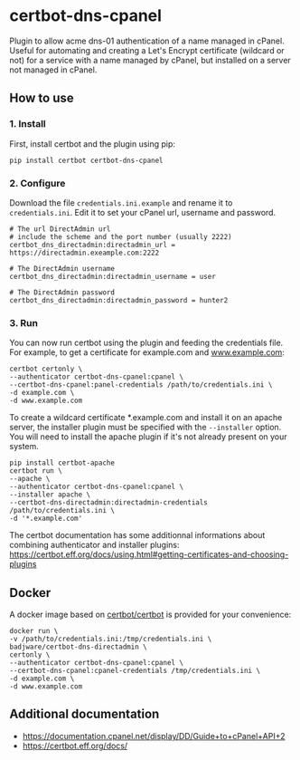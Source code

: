 # certbot-dns-cpanel

Plugin to allow acme dns-01 authentication of a name managed in cPanel. Useful for automating and creating a Let's Encrypt certificate (wildcard or not) for a service with a name managed by cPanel, but installed on a server not managed in cPanel.

## How to use
### 1. Install
First, install certbot and the plugin using pip:
```
pip install certbot certbot-dns-cpanel
```
### 2. Configure
Download the file `credentials.ini.example` and rename it to `credentials.ini`. Edit it to set your cPanel url, username and password.
```
# The url DirectAdmin url
# include the scheme and the port number (usually 2222)
certbot_dns_directadmin:directadmin_url = https://directadmin.exeample.com:2222

# The DirectAdmin username
certbot_dns_directadmin:directadmin_username = user

# The DirectAdmin password
certbot_dns_directadmin:directadmin_password = hunter2
```
### 3. Run
You can now run certbot using the plugin and feeding the credentials file.  
For example, to get a certificate for example.com and www.example.com:
```
certbot certonly \
--authenticator certbot-dns-cpanel:cpanel \
--certbot-dns-cpanel:panel-credentials /path/to/credentials.ini \
-d example.com \
-d www.example.com
```
To create a wildcard certificate *.example.com and install it on an apache server, the installer plugin must be specified with the `--installer` option.
You will need to install the apache plugin if it's not already present on your system.
```
pip install certbot-apache
certbot run \
--apache \
--authenticator certbot-dns-cpanel:cpanel \
--installer apache \
--certbot-dns-directadmin:directadmin-credentials /path/to/credentials.ini \
-d '*.example.com'
```
The certbot documentation has some additionnal informations about combining authenticator and installer plugins: https://certbot.eff.org/docs/using.html#getting-certificates-and-choosing-plugins

## Docker
A docker image based on [certbot/certbot](https://hub.docker.com/r/certbot/certbot/) is provided for your convenience:
```
docker run \
-v /path/to/credentials.ini:/tmp/credentials.ini \
badjware/certbot-dns-directadmin \
certonly \
--authenticator certbot-dns-cpanel:cpanel \
--certbot-dns-cpanel:cpanel-credentials /tmp/credentials.ini \
-d example.com \
-d www.example.com
```

## Additional documentation
* https://documentation.cpanel.net/display/DD/Guide+to+cPanel+API+2
* https://certbot.eff.org/docs/
